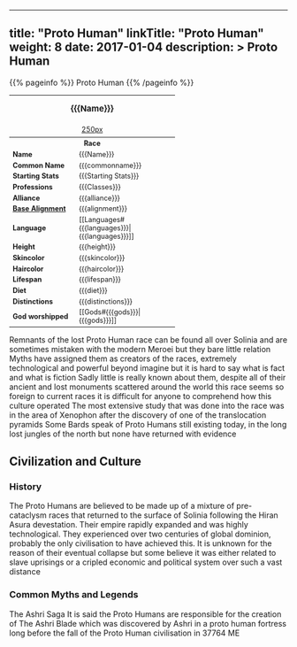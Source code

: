 
---
title: "Proto Human"
linkTitle: "Proto Human"
weight: 8
date: 2017-01-04
description: >
 Proto Human
---

{{% pageinfo %}}
Proto Human
{{% /pageinfo %}}

<table class="infobox" style="font-size:89%; width:300px;">
<tbody>
<tr><th colspan="2" class="color1" style="font-size:120%; padding:1em;">{{{Name}}}</th></tr>
<tr style="text-align:center;"><td colspan="2" style="padding:0.5em;"> <a href="/wiki/Special:Upload?wpDestFile=Placeholder_person.png" class="new" title="File:Placeholder person.png" rel="nofollow">250px</a><br><i> </i></td></tr>
<tr><th colspan="2" class="color1"> Race</th></tr>
<tr><td style="width:40%;"> <b>Name</b></td><td style="width:60%;"> {{{Name}}}</td></tr>
<tr><td> <b>Common Name</b></td><td> {{{commonname}}}</td></tr>
<tr><td> <b>Starting Stats</b></td><td> {{{Starting Stats}}}</td></tr>
<tr><td> <b>Professions</b></td><td> {{{Classes}}}</td></tr>
<tr><td> <b>Alliance</b></td><td> {{{alliance}}}</td></tr>
<tr><td> <b><a href="/wiki/Base_Alignment" title="Base Alignment">Base Alignment</a></b></td><td> {{{alignment}}}</td></tr>
<tr><td> <b>Language</b></td><td> [[Languages#{{{languages}}}|{{{languages}}}]]</td></tr>
<tr><td> <b>Height</b></td><td> {{{height}}}</td></tr>
<tr><td> <b>Skincolor</b></td><td> {{{skincolor}}}</td></tr>
<tr><td> <b>Haircolor</b></td><td> {{{haircolor}}}</td></tr>
<tr><td> <b>Lifespan</b></td><td> {{{lifespan}}}</td></tr>
<tr><td> <b>Diet</b></td><td> {{{diet}}}</td></tr>
<tr><td> <b>Distinctions</b></td><td> {{{distinctions}}}</td></tr>
<tr><td> <b>God worshipped</b></td><td> [[Gods#{{{gods}}}|{{{gods}}}]]</td></tr>
</tbody>
</table>

Remnants of the lost Proto Human race can be found all over Solinia and are sometimes mistaken with the modern Meroei but they bare little relation  Myths have assigned them as creators of the races, extremely technological and powerful beyond imagine but it is hard to say what is fact and what is fiction  Sadly little is really known about them, despite all of their ancient and lost monuments scattered around the world this race seems so foreign to current races it is difficult for anyone to comprehend how this culture operated  The most extensive study that was done into the race was in the area of Xenophon after the discovery of one of the translocation pyramids  Some Bards speak of Proto Humans still existing today, in the long lost jungles of the north but none have returned with evidence

## Civilization and Culture

### History

The Proto Humans are believed to be made up of a mixture of pre-cataclysm races that returned to the surface of Solinia following the Hiran Asura devestation. Their empire rapidly expanded and was highly technological. They experienced over two centuries of global dominion, probably the only civilisation to have achieved this.  It is unknown for the reason of their eventual collapse but some believe it was either related to slave uprisings or a cripled economic and political system over such a vast distance

### Common Myths and Legends

The Ashri Saga  It is said the Proto Humans are responsible for the creation of The Ashri Blade which was discovered by Ashri in a proto human fortress long before the fall of the Proto Human civilisation in 37764 ME
